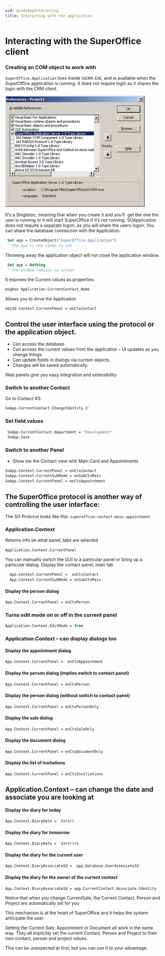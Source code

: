 ```yaml
---
uid: guideAppInteracting
title: Interacting with the application
---
```


Interacting with the SuperOffice client
=======================================

### Creating an COM object to work with

`SuperOffice.Application` lives inside `SOCRM.EXE`, and is available when the SuperOffice application is running. 
It does not require login as it shares the login with the CRM client.

![](../../images/refSOCRM.JPG)

It's a Singleton, meaning that when you create it and you’ll  get the one the user is running or it will start SuperOffice if it’s not running. 
SOApplication does not require a separate logon, as you will share the users logon.
You can share the database connection with the Application.

```vb
 Set app = CreateObject("SuperOffice.Application")
 ' the app is now ready to use
```

Throwing away the application object will not close the application window.

```vb
 Set app = Nothing
 ' the window remains on screen
```


It exposes the Current values as properties

```vb
msgbox Application.CurrentContact.Name
```


Allows you to drive the Application

```vb
objSO.Context.CurrentPanel = enCtxContact
```


Control the user interface using the protocol or the application object.
------------------------------------------------------------------------

* Can access the database
* Can access the current values from the application – UI updates as you change things.
* Can update fields in dialogs via current objects.
* Changes will be saved automatically.

Web panels give you easy integration and extensibility

### Switch to another Contact

Go to Contact \#3:

```vb
SoApp.CurrentContact.ChangeIdentity 3`
```

### Set field values

```vb
 SoApp.CurrentContact.department = "Development"
 SoApp.Save
```

### Switch to another Panel

* Show me the Contact view with Main Card and Appointments

```vb
SoApp.Context.CurrentPanel = enCtxContact
SoApp.Context.CurrentSubMode = enSubCtxMain
SoApp.Context.CurrentPanel = enCtxAppointment
```

The SuperOffice protocol is another way of controlling the user interface:
--------------------------------------------------------------------------

The SO Protocol looks like this: `superoffice:contact.main.appointment`

### Application.Context

Returns info on what panel, tabs are selected

  `Application.Context.CurrentPanel` 

You can manually switch the GUI to a particular panel or bring up a particular dialog.
Display the contact panel, main tab

```vb
  App.Context.CurrentPanel =  enCtxContact
  App.Context.CurrentSubMode = enSubCtxMain
```

#### Display the person dialog

```vb
App.Context.CurrentPanel = enCtxPerson
```


### Turns edit mode on or off in the current panel

```vb
Application.Context.EditMode = true
```

### Application.Context – can display dialogs too
#### Display the appointment dialog

```vb
App.Context.CurrentPanel =  enCtxAppointment
```

#### Display the person dialog (implies switch to contact panel)

```vb
App.Context.CurrentPanel = enCtxPerson
```

#### Display the person dialog (without switch to contact panel)

```vb
App.Context.CurrentPanel = enCtxPersonOnly
```

#### Display the sale dialog

```vb
App.Context.CurrentPanel = enCtxSaleOnly
```

#### Display the document dialog

```vb
App.Context.CurrentPanel = enCtxDocumentOnly
```

#### Display the list of invitations

```vb
App.Context.CurrentPanel = enCtxInvitiations
```

Application.Context – can change the date and associate you are looking at
--------------------------------------------------------------------------

#### Display the diary for today

```vb
App.Context.DiaryDate =  date()
```


#### Display the diary for tomorrow

```vb
App.Context.DiaryDate =  date()+1
```

#### Display the diary for the current user

```vb
App.Context.DiaryAssociateId =  app.Database.UserAssociateId
```

#### Display the diary for the owner of the current contact

```vb
App.Context.DiaryAssociateId = app.CurrentContact.Associate.Identity
```

Notice that when you change CurrentSale, the Current Contact, Person and Project are automatically set for you

This mechanism is at the heart of SuperOffice and it helps the system anticipate the user.

Setting the Current Sale, Appointment or Document all work in the same way.
They all implicitly set the current Contact, Person and Project to their own contact, person and project values.

This can be unexpected at first, but you can use it to your advantage.
